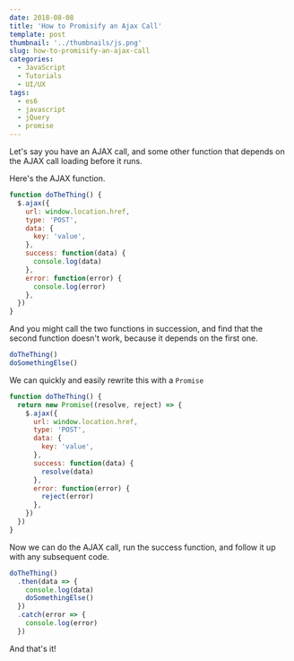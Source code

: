 ```yaml
---
date: 2018-08-08
title: 'How to Promisify an Ajax Call'
template: post
thumbnail: '../thumbnails/js.png'
slug: how-to-promisify-an-ajax-call
categories:
  - JavaScript
  - Tutorials
  - UI/UX
tags:
  - es6
  - javascript
  - jQuery
  - promise
---
```


Let's say you have an AJAX call, and some other function that depends on the AJAX call loading before it runs.

Here's the AJAX function.

```js
function doTheThing() {
  $.ajax({
    url: window.location.href,
    type: 'POST',
    data: {
      key: 'value',
    },
    success: function(data) {
      console.log(data)
    },
    error: function(error) {
      console.log(error)
    },
  })
}
```

And you might call the two functions in succession, and find that the second function doesn't work, because it depends on the first one.

```js
doTheThing()
doSomethingElse()
```

We can quickly and easily rewrite this with a `Promise`

```js
function doTheThing() {
  return new Promise((resolve, reject) => {
    $.ajax({
      url: window.location.href,
      type: 'POST',
      data: {
        key: 'value',
      },
      success: function(data) {
        resolve(data)
      },
      error: function(error) {
        reject(error)
      },
    })
  })
}
```

Now we can do the AJAX call, run the success function, and follow it up with any subsequent code.

```js
doTheThing()
  .then(data => {
    console.log(data)
    doSomethingElse()
  })
  .catch(error => {
    console.log(error)
  })
```

And that's it!
